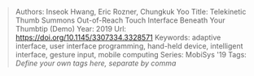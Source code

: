 > Authors: Inseok Hwang, Eric Rozner, Chungkuk Yoo
> Title: Telekinetic Thumb Summons Out-of-Reach Touch Interface Beneath Your Thumbtip (Demo)
> Year: 2019
> Url: https://doi.org/10.1145/3307334.3328571
> Keywords: adaptive interface, user interface programming, hand-held device, intelligent interface, gesture input, mobile computing
> Series: MobiSys '19
> Tags: *Define your own tags here, separate by comma*